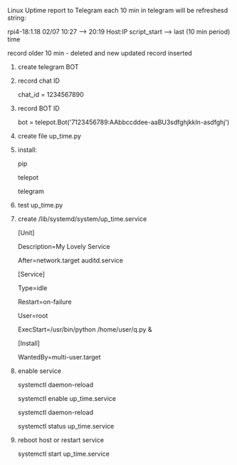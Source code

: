 Linux Uptime report to Telegram
each 10 min in telegram will be refreshesd string:   

rpi4-18:1.18 02/07  10:27  -->   20:19
Host:IP  script_start --> last (10 min period) time

record older 10 min - deleted and new updated record inserted

1) create telegram BOT
2) record chat ID

   chat_id = 1234567890
4) record BOT ID

   bot = telepot.Bot('7123456789:AAbbccddee-aaBU3sdfghjkkln-asdfghj')
6) create file up_time.py
7) install:

   pip

   telepot
   
   telegram 
9) test up_time.py
10) create /lib/systemd/system/up_time.service

    [Unit]
      
     Description=My Lovely Service
   
    After=network.target auditd.service

    
     [Service]
    
     Type=idle
    
     Restart=on-failure
    
     User=root
    
     ExecStart=/usr/bin/python /home/user/q.py &

    
     [Install]
    
     WantedBy=multi-user.target

12) enable service

    systemctl daemon-reload

    systemctl enable up_time.service

    systemctl daemon-reload
    
    systemctl status up_time.service
    

14) reboot host or restart service

    systemctl start up_time.service
    

